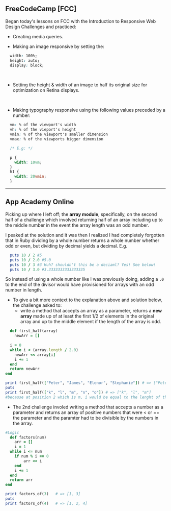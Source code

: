 ## FreeCodeCamp [FCC]
Began today's lessons on FCC with the Introduction to Responsive Web Design Challenges and practiced:
* Creating media queries.

* Making an image responsive by setting the: 
```css
  width: 100%; 
  height: auto; 
  display: block;
```
<br>

* Setting the height & width of an image to half its original size for optimization on Retina displays.
<br>

* Making typography responsive using the following values preceded by a number: 
```css 
  vm: % of the viewport's width
  vh: % of the vieport's height
  vmin: % of the viewport's smaller dimension
  vmax: % of the viewports bigger dimension

  /* E.g: */

  p {
    width: 10vm;
  }
  h1 {
    width: 20vmin;
  }
```
<hr>

## App Academy Online
Picking up where I left off; the **array module**, specifically, on the second half of a challenge which involved returning half of an array including up to the middle number in the event the array length was an odd number. 

I peaked at the solution and it was then I realized I had completely forgotten that in Ruby dividing by a whole number returns a whole number whether odd or even, but dividing by decimal yields a decimal. E.g.
```ruby
  puts 10 / 2 #5
  puts 10 / 2.0 #5.0
  puts 10 / 3 #3 Huh? shouldn't this be a deciaml? Yes! See below!
  puts 10 / 3.0 #3.3333333333333335
```

So instead of using a whole number like I was previously doing, adding a `.0` to the end of the divisor would have provisioned for arrays with an odd number in length.

* To give a bit more context to the explanation above and solution below, the challenge asked to: 
  * write a method that accepts an array as a parameter, returns a **new array** made up of at least the first 1/2 of elements in the original array and up to the middle element if the length of the array is odd.
```ruby
  def first_half(array)
    newArr = []
  
  i = 0  	
  while i < (array.length / 2.0)
  	newArr << array[i]
  	i += 1
  end
  return newArr
end

print first_half(["Peter", "James", "Elenor", "Stephanie"]) # => ["Peter", "James"]
puts
print first_half(["k", "l", "m", "n", "o"]) # => ["k", "l", "m"] 
#because at position 2 which is m, i would be equal to the lenght of the array which is 3.333333333335

```
* The 2nd challenge involed writing a method that accepts a number as a parameter and returns an array of positive numbers that were < or == the parameter and the paramter had to be divisible by the numbers in the array. 
```ruby
#Logic
  def factors(num)
	arr = []
	i = 1
  while i <= num
  	if num % i == 0
    	arr << i
    end
    i += 1
  end
  return arr
end

print factors_of(3)   # => [1, 3]
puts
print factors_of(4)   # => [1, 2, 4]
```
